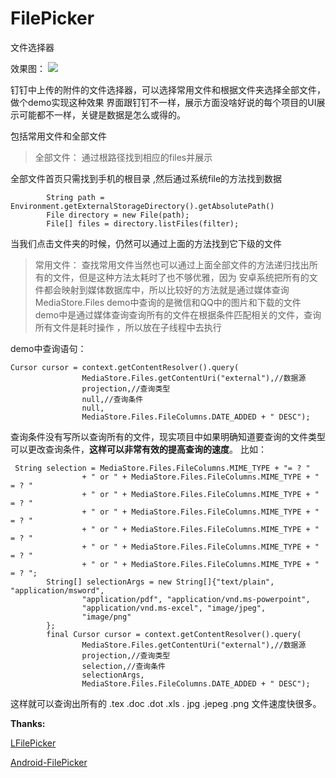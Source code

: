 # FilePicker
文件选择器

效果图：
![](https://github.com/chsmy/FilePicker/blob/master/images/2012.gif)

钉钉中上传的附件的文件选择器，可以选择常用文件和根据文件夹选择全部文件，做个demo实现这种效果
界面跟钉钉不一样，展示方面没啥好说的每个项目的UI展示可能都不一样，关键是数据是怎么或得的。

包括常用文件和全部文件

>全部文件：
 通过根路径找到相应的files并展示
 
 全部文件首页只需找到手机的根目录 ,然后通过系统file的方法找到数据
 
 ```
         String path = Environment.getExternalStorageDirectory().getAbsolutePath() 
         File directory = new File(path);
         File[] files = directory.listFiles(filter);
 ```
 
 当我们点击文件夹的时候，仍然可以通过上面的方法找到它下级的文件

>常用文件：
查找常用文件当然也可以通过上面全部文件的方法递归找出所有的文件，但是这种方法太耗时了也不够优雅，因为
安卓系统把所有的文件都会映射到媒体数据库中，所以比较好的方法就是通过媒体查询MediaStore.Files
demo中查询的是微信和QQ中的图片和下载的文件
demo中是通过媒体查询查询所有的文件在根据条件匹配相关的文件，查询所有文件是耗时操作 ，所以放在子线程中去执行

demo中查询语句：
```
Cursor cursor = context.getContentResolver().query(
                MediaStore.Files.getContentUri("external"),//数据源
                projection,//查询类型
                null,//查询条件
                null,
                MediaStore.Files.FileColumns.DATE_ADDED + " DESC");
```
查询条件没有写所以查询所有的文件，现实项目中如果明确知道要查询的文件类型可以更改查询条件，**这样可以非常有效的提高查询的速度**。
比如：
```
 String selection = MediaStore.Files.FileColumns.MIME_TYPE + "= ? "
                + " or " + MediaStore.Files.FileColumns.MIME_TYPE + " = ? "
                + " or " + MediaStore.Files.FileColumns.MIME_TYPE + " = ? "
                + " or " + MediaStore.Files.FileColumns.MIME_TYPE + " = ? "
                + " or " + MediaStore.Files.FileColumns.MIME_TYPE + " = ? "
                + " or " + MediaStore.Files.FileColumns.MIME_TYPE + " = ? "
                + " or " + MediaStore.Files.FileColumns.MIME_TYPE + " = ? ";
        String[] selectionArgs = new String[]{"text/plain", "application/msword",
                "application/pdf", "application/vnd.ms-powerpoint",
                "application/vnd.ms-excel", "image/jpeg",
                "image/png"
        };
        final Cursor cursor = context.getContentResolver().query(
                MediaStore.Files.getContentUri("external"),//数据源
                projection,//查询类型
                selection,//查询条件
                selectionArgs,
                MediaStore.Files.FileColumns.DATE_ADDED + " DESC");
```

这样就可以查询出所有的 .tex .doc .dot .xls . jpg .jepeg .png 文件速度快很多。

**Thanks:**

[LFilePicker](https://github.com/leonHua/LFilePicker)

[Android-FilePicker](https://github.com/DroidNinja/Android-FilePicker)
